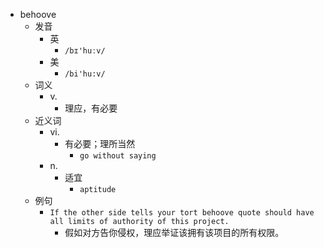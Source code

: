 - behoove
  - 发音
    - 英
      - `/bɪ'huːv/`
    - 美
      - `/bi'hu:v/`
  - 词义
    - v.
      - 理应，有必要
  - 近义词
    - vi.
      - 有必要；理所当然
        - `go without saying`
    - n.
      - 适宜
        - `aptitude`
  - 例句
    - `If the other side tells your tort behoove quote should have all limits of authority of this project.`
      - 假如对方告你侵权，理应举证该拥有该项目的所有权限。

